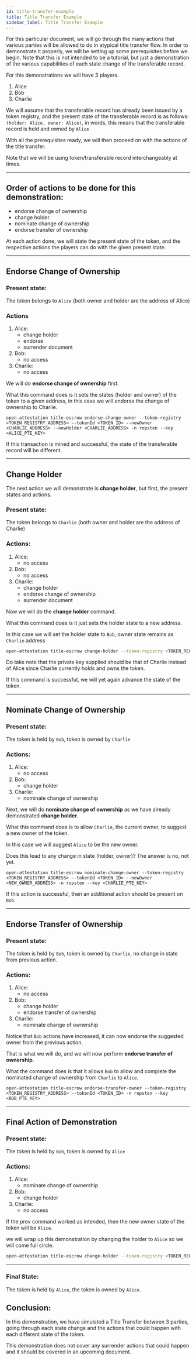 ```yaml
---
id: title-transfer-example
title: Title Transfer Example
sidebar_label: Title Transfer Example
---
```


For this particular document, we will go through the many actions that various parties will be allowed to do in atypical title transfer flow.
In order to demonstrate it properly, we will be setting up some prerequisites before we begin. Note that this is not intended to be a tutorial, but just a demonstration of the various capabilities of each state change of the transferable record.

For this demonstrations we will have 3 players.
1. Alice
2. Bob
3. Charlie

We will assume that the transferable record has already been issued by a token registry, and the present state of the transferable record is as follows: `(holder: Alice, owner: Alice)`, in words, this means that the transferable record is held and owned by `Alice`

With all the prerequisites ready, we will then proceed on with the actions of the title transfer.

Note that we will be using token/transferable record interchangeably at times.

---

## Order of actions to be done for this demonstration:
- endorse change of ownership
- change holder
- nominate change of ownership
- endorse transfer of ownership

At each action done, we will state the present state of the token, and the respective actions the players can do with the given present state.

---
## Endorse Change of Ownership
### Present state:
The token belongs to `Alice` (both owner and holder are the address of Alice)

### Actions
1. Alice:
    - change holder
    - endorse
    - surrender document
2. Bob:
    - no access
3. Charlie:
    - no access

We will do **endorse change of ownership** first.

What this command does is it sets the states (holder and owner) of the token to a given address, in this case we will endorse the change of ownership to Charlie.

```
open-attestation title-escrow endorse-change-owner --token-registry <TOKEN_REGISTRY_ADDRESS> --tokenId <TOKEN_ID> --newOwner <CHARLIE_ADDRESS> --newHolder <CHARLIE_ADDRESS> -n ropsten --key <ALICE_PTE_KEY>
```

If this transaction is mined and successful, the state of the transferable record will be different.

---
## Change Holder

The next action we will demonstrate  is **change holder**, but first, the present states and actions.

### Present state:
The token belongs to `Charlie` (both owner and holder are the address of Charlie)

### Actions:
1. Alice:
    - no access
2. Bob:
    - no access
3. Charlie:
    - change holder
    - endorse change of ownership
    - surrender document

Now we will do the **change holder** command.

What this command does is it just sets the holder state to a new address.

In this case we will set the holder state to `Bob`, owner state remains as `Charlie` address

```bash
open-attestation title-escrow change-holder --token-registry <TOKEN_REGISTRY_ADDRESS> --tokenId <TOKEN_ID> --to <TO> -n ropsten --key <CHARLIE_PTE_KEY>
```

Do take note that the private key supplied should be that of Charlie instead of Alice since Charlie currently holds and owns the token.

If this command is successful, we will yet again advance the state of the token.

---

## Nominate Change of Ownership

### Present state:
The token is held by `Bob`, token is owned by `Charlie`

### Actions:
1. Alice:
    - no access
2. Bob:
    - change holder
3. Charlie:
    - nominate change of ownership 

Next, we will do **nominate change of ownership** as we have already demonstrated **change holder**.

What this command does is to allow `Charlie`, the current owner, to suggest a new owner of the token. 

In this case we will suggest `Alice` to be the new owner.

Does this lead to any change in state (holder, owner)? The answer is no, not yet.

```
open-attestation title-escrow nominate-change-owner --token-registry <TOKEN_REGISTRY_ADDRESS> --tokenId <TOKEN_ID> --newOwner <NEW_OWNER_ADDRESS> -n ropsten --key <CHARLIE_PTE_KEY>
```

If this action is successful, then an additional action should be present on `Bob`.

---

## Endorse Transfer of Ownership

### Present state:
The token is held by `Bob`, token is owned by `Charlie`, no change in state from previous action.

### Actions:
1. Alice:
    - no access
2. Bob:
    - change holder
    - endorse transfer of ownership
3. Charlie:
    - nominate change of ownership

Notice that `Bob` actions have increased, it can now endorse the suggested owner from the previous action.

That is what we will do, and we will now perform **endorse transfer of ownership**.

What the command does is that it allows `Bob` to allow and complete the nominated change of ownership from `Charlie` to `Alice`.

```
open-attestation title-escrow endorse-transfer-owner --token-registry <TOKEN_REGISTRY_ADDRESS> --tokenId <TOKEN_ID> -n ropsten --key <BOB_PTE_KEY>
```

---

## Final Action of Demonstration

### Present state:
The token is held by `Bob`, token is owned by `Alice`

### Actions:
1. Alice:
    - nominate change of ownership
2. Bob:
    - change holder
3. Charlie:
    - no access

If the prev command worked as intended, then the new owner state of the token will be `Alice`.

we will wrap up this demonstration by changing the holder to `Alice` so we will come full circle.

```bash
open-attestation title-escrow change-holder --token-registry <TOKEN_REGISTRY_ADDRESS> --tokenId <TOKEN_ID> --to <TO> -n ropsten --key <BOB_PTE_KEY>
```

---

### Final State:
The token is held by `Alice`, the token is owned by `Alice`.

## Conclusion:

In this demonstration, we have simulated a Title Transfer between 3 parties, going through each state change and the actions that could happen with each different state of the token.

This demonstration does not cover any surrender actions that could happen and it should be covered in an upcoming document.
